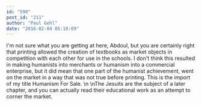 ```yaml
---
id: "598"
post_id: "211"
author: "Paul Gehl"
date: "2016-02-04 05:10:09"
---
```

I'm not sure what you are getting at here, Abdoul, but you are certainly right that printing allowed the creation of textbooks as market objects in competition with each other for use in the schools. I don't think this resulted in making humanists into merchants or humanism into a commercial enterprise, but it did mean that one part of the humanist achievement, went on the market in a way that was not true before printing. This is the import of my title Humanism For Sale.\n\nThe Jesuits are the subject of a later chapter, and you can actually read their educational work as an attempt to corner the market.
